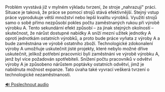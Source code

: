 
Problém vyvstává již v mylném výkladu tvrzení, že stroje „nahrazují" práci. Situace je taková, že práce se pomocí strojů stává efektivnější. Stejný vstup práce vyprodukuje větší množství nebo lepší kvalitu výrobků. Využití strojů samo o sobě přímo nezpůsobí pokles počtu zaměstnaných rukou při výrobě výrobku A. Tento sekundární efekt způsobí – za jinak stejných okolností – skutečnost, že nárůst dostupné nabídky A sníží mezní užitek jednotky A oproti jednotkám ostatních výrobků, a proto bude práce vyňata z výroby A a bude zaměstnána ve výrobě ostatního zboží. Technologické zdokonalení výroby A umožňuje uskutečnit jisté projekty, které nebylo možné dříve uskutečnit, jelikož potřební pracovníci byli zaměstnáni ve výrobě výrobku A, jenž byl více požadován spotřebiteli. Snížení počtu pracovníků v odvětví výroby A je způsobeno nárůstem poptávky ostatních odvětví, jimž je nabídnuta možnost expanze. Tato úvaha také vyvrací veškerá tvrzení o technologické nezaměstnanosti.

[🔊 Poslechnout audio](/data/7-paragraphs/audio/chapter_153/para_009-Problm-vyvstv-ji-v-mylnm-vkladu-tvrzen-e.mp3)
